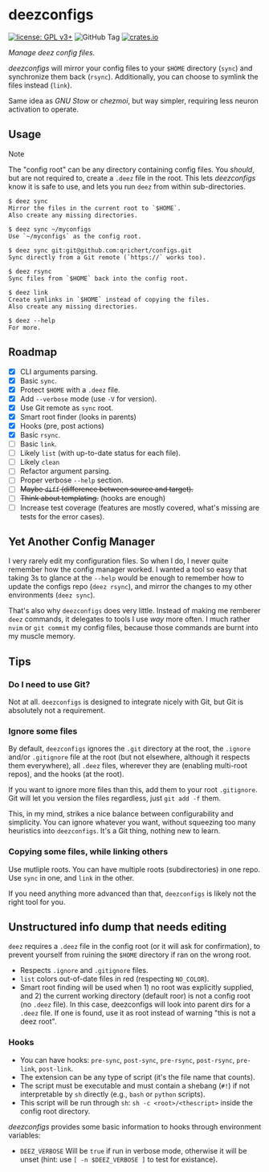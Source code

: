 # deezconfigs

[![license: GPL v3+](https://img.shields.io/badge/license-GPLv3+-blue)](https://www.gnu.org/licenses/gpl-3.0)
![GitHub Tag](https://img.shields.io/github/v/tag/qrichert/deezconfigs?sort=semver&filter=*.*.*&label=release)
[![crates.io](https://img.shields.io/crates/d/deezconfigs?logo=rust&logoColor=white&color=orange)](https://crates.io/crates/deezconfigs)

_Manage deez config files._

_deezconfigs_ will mirror your config files to your `$HOME` directory
(`sync`) and synchronize them back (`rsync`). Additionally, you can
choose to symlink the files instead (`link`).

Same idea as _GNU Stow_ or _chezmoi_, but way simpler, requiring less
neuron activation to operate.

## Usage

> [!NOTE]
>
> The "config root" can be any directory containing config files. You
> _should_, but are not required to, create a `.deez` file in the root.
> This lets _deezconfigs_ know it is safe to use, and lets you run
> `deez` from within sub-directories.

```console
$ deez sync
Mirror the files in the current root to `$HOME`.
Also create any missing directories.

$ deez sync ~/myconfigs
Use `~/myconfigs` as the config root.

$ deez sync git:git@github.com:qrichert/configs.git
Sync directly from a Git remote (`https://` works too).

$ deez rsync
Sync files from `$HOME` back into the config root.

$ deez link
Create symlinks in `$HOME` instead of copying the files.
Also create any missing directories.

$ deez --help
For more.
```

## Roadmap

- [x] CLI arguments parsing.
- [x] Basic `sync`.
- [x] Protect `$HOME` with a `.deez` file.
- [x] Add `--verbose` mode (use `-V` for version).
- [x] Use Git remote as `sync` root.
- [x] Smart root finder (looks in parents)
- [x] Hooks (pre, post actions)
- [x] Basic `rsync`.
- [ ] Basic `link`.
- [ ] Likely `list` (with up-to-date status for each file).
- [ ] Likely `clean`
- [ ] Refactor argument parsing.
- [ ] Proper verbose `--help` section.
- [ ] ~~Maybe `diff` (difference between source and target).~~
- [ ] ~~Think about templating.~~ (hooks are enough)
- [ ] Increase test coverage (features are mostly covered, what's
      missing are tests for the error cases).

## Yet Another Config Manager

I very rarely edit my configuration files. So when I do, I never quite
remember how the config manager worked. I wanted a tool so easy that
taking 3s to glance at the `--help` would be enough to remember how to
update the configs repo (`deez rsync`), and mirror the changes to my
other environments (`deez sync`).

That's also why `deezconfigs` does very little. Instead of making me
remberer `deez` commands, it delegates to tools I use _way_ more often.
I much rather `nvim` or `git commit` my config files, because those
commands are burnt into my muscle memory.

## Tips

### Do I need to use Git?

Not at all. `deezconfigs` is designed to integrate nicely with Git, but
Git is absolutely not a requirement.

### Ignore some files

By default, `deezconfigs` ignores the `.git` directory at the root, the
`.ignore` and/or `.gitignore` file at the root (but not elsewhere,
although it respects them everywhere), all `.deez` files, wherever they
are (enabling multi-root repos), and the hooks (at the root).

If you want to ignore more files than this, add them to your root
`.gitignore`. Git will let you version the files regardless, just
`git add -f` them.

This, in my mind, strikes a nice balance between configurability and
simplicity. You can ignore whatever you want, without squeezing too many
heuristics into `deezconfigs`. It's a Git thing, nothing new to learn.

### Copying some files, while linking others

Use mutliple roots. You can have multiple roots (subdirectories) in one
repo. Use `sync` in one, and `link` in the other.

If you need anything more advanced than that, `deezconfigs` is likely
not the right tool for you.

## Unstructured info dump that needs editing

`deez` requires a `.deez` file in the config root (or it will ask for
confirmation), to prevent yourself from ruining the `$HOME` directory if
ran on the wrong root.

- Respects `.ignore` and `.gitignore` files.
- `list` colors out-of-date files in red (respecting `NO_COLOR`).
- Smart root finding will be used when 1) no root was explicitly
  supplied, and 2) the current working directory (default roor) is not a
  config root (no `.deez` file). In this case, deezconfigs will look
  into parent dirs for a `.deez` file. If one is found, use it as root
  instead of warning "this is not a deez root".

### Hooks

- You can have hooks: `pre-sync`, `post-sync`, `pre-rsync`,
  `post-rsync`, `pre-link`, `post-link`.
- The extension can be any type of script (it's the file name that
  counts).
- The script must be executable and must contain a shebang (`#!`) if not
  interpretable by `sh` directly (e.g., `bash` or `python` scripts).
- This script will be run through `sh`: `sh -c <root>/<thescript>`
  inside the config root directory.

_deezconfigs_ provides some basic information to hooks through
environment variables:

- `DEEZ_VERBOSE` Will be `true` if run in verbose mode, otherwise it
  will be unset (hint: use `[ -n $DEEZ_VERBOSE ]` to test for
  existance).
